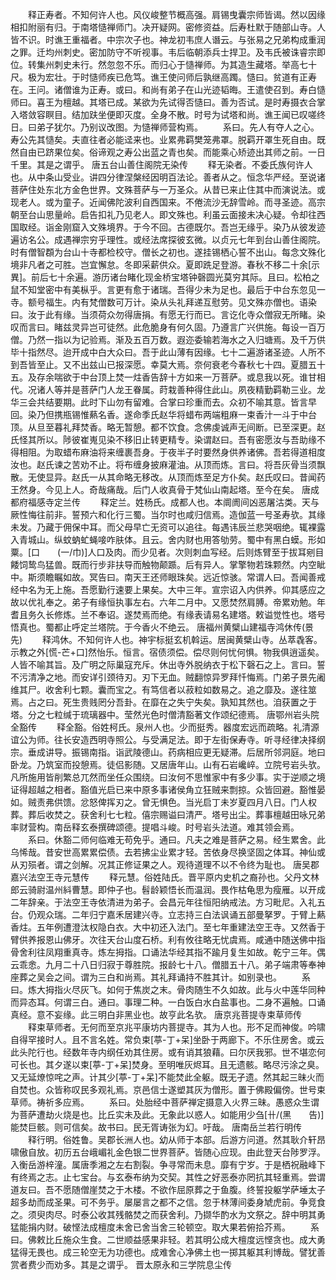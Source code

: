 <!-- { "loadSidebar": true } -->
　　释正寿者。不知何许人也。风仪峻整节概高强。肩锡曳囊宗师皆谒。然以因缘相扣附丽有归。于南塔慥禅师门。决开疑网。密修资益。后寿杜默于随部山寺。人皆不识。时谯王重福者。中宗次子也。神龙初韦庶人谮云。与张易之兄弟构成重润之罪。迁均州刺史。密加防守不听视事。韦后临朝添兵士捍卫。及韦氏被诛睿宗即位。转集州刺史未行。然忽忽不乐。而归心于慥禅师。为其造生藏塔。举高七十尺。极为宏壮。于时慥师疾已危笃。谯王使问师后孰继高躅。慥曰。贫道有正寿在。王问。诸僧谁为正寿。或曰。和尚有弟子在山光迹韬晦。王遣使召到。寿白慥师曰。喜王为檀越。其塔已成。某欲为先试得否慥曰。善为否试。是时寿摄衣合掌入塔敛容瞑目。结加趺坐便即灭度。全身不散。时号为试塔和尚。谯王闻已叹嗟终日。曰弟子犹尔。乃别议改图。为慥禅师营构焉。
　　系曰。先人有夺人之心。寿公先其慥矣。夫直往者必能迳来也。业累弗羁樊笼弗罩。脱羁开罩生死自由。既然自由已跻果位矣。俗谛观之寿公出蓝之青也矣。而能乘心矫迹出其师之前。一日千里。其是之谓乎。
唐五台山善住阁院无染传
　　释无染者。不委氏族何许人也。从中条山受业。讲四分律涅槃经因明百法论。善者从之。恒念华严经。至说诸菩萨住处东北方金色世界。文殊菩萨与一万圣众。从昔已来止住其中而演说法。或现老人。或为童子。近闻佛陀波利自西国来。不倦流沙无辞雪岭。而寻圣迹。高宗朝至台山思量岭。启告扣礼乃见老人。即文殊也。利虽云面接未决心疑。令却往西国取经。诣金刚窟入文殊境界。于今不回。古德既尔。吾岂无缘乎。染乃从彼发迹遍访名公。成遇禅宗穷乎理性。或经法席探彼玄微。以贞元七年到台山善住阁院。时有僧智頵为台山十寺都检校守。僧长之初也。遂挂锡栖心誓不出山。每念文殊化境非凡者之可胜。岂宜懈怠。冬即采薪供众。夏即跣足登游。春秋不移二十余[示　　異]。前后七十余遍。游历诸台睹化现金桥宝塔钟磬圆光莫穷其际。且曰。松柏之鼠不知堂密中有美枞乎。言更有愈于诸瑞。吾得少未为足也。最后于中台东忽见一寺。额号福生。内有梵僧数可万计。染从头礼拜递互慰劳。见文殊亦僧也。语染曰。汝于此有缘。当须荷众勿得唐捐。有愿无行而已。言讫化寺众僧寂无所睹。染叹而言曰。睹兹灵异岂可徒然。此危脆身有何久固。乃遵言广兴供施。每设一百万僧。乃然一指以为记验焉。渐及五百万数。遐迩委输若海水之入归塘焉。及千万供毕十指然尽。迨开成中白大众曰。吾于此山薄有因缘。七十二遍游诸圣迹。人所不到吾皆至止。又不出兹山已报深愿。幸莫大焉。奈何衰老今春秋七十四。夏腊五十五。及存余喘欲于中台顶上焚一炷香告辞十方如来一万菩萨。或息我以死。谁甘相代。况诸人等并是菩萨门人龙王眷属。莳栽善种得住此山。夙夜精勤羁勒三业。龙华三会共结要期。此时下山勿有留难。合掌曰珍重而去。众初不喻其意。皆言早回。染乃但携瓶锡惟爇名香。遂命季氏赵华将蜡布两端粗麻一束香汁一斗于中台顶。从旦至暮礼拜焚香。略无暂憩。都不饮食。念佛虔诚声无间断。已至深更。赵氏怪其所以。陟彼崔嵬见染不移旧止转更精专。染谓赵曰。吾有密愿汝与吾助缘不得相阻。为取蜡布麻油将来缠裹吾身。于夜半子时要然身供养诸佛。吾若得道相度汝也。赵氏谏之苦劝不止。将布缠身披麻灌油。从顶而炼。言曰。将吾灰骨当须飘散。无使显异。赵氏一从其命略无移改。从顶而炼至足方仆矣。赵氏叹曰。昔闻药王然身。今见上人。奇哉痛哉。后门人收真骨于梵仙山南起塔。至今在矣。
唐成都府福感寺定兰传
　　释定兰。姓杨氏。成都人也。本阛阓间凶恶屠沽类。天与厥性悔往前非。誓预六和化行三蜀。当尔时也咸归信焉。造伽蓝一号圣寿欤。其缘未发。乃藏于佣保中耳。而父母早亡无资可以追往。每遇讳辰兰悲哭咽绝。辄裸露入青城山。纵蚊蚋虻蝇唼咋肤体。且云。舍内财也用答劬劳。蜀中有黑白蟆。形如粟。[口　　(一/巾)]人口及肉。而少见者。次则刺血写经。后则炼臂至于拔耳剜目餧饲鸷鸟猛兽。既而行步非扶导而触物颠踬。后有异人。掌擎物若珠颗然。内空眦中。斯须瞻瞩如故。冥告曰。南天王还师眼珠矣。远近惊骇。常谓人曰。吾闻善戒经中名为无上施。吾愿勤行速要上果矣。大中三年。宣宗诏入内供养。仰其感应之故以优礼奉之。弟子有缘恒执事左右。六年二月中。又愿焚然肩膊。帝累劝勉。年耆且务久长修炼。兰不奉诏。遂焚焉而绝。有缘表请易名建塔。敕谥觉性也。塔号悟真也。蜀都止呼定兰塔院。于今香火不绝云。
唐福州黄檗山建福寺鸿休传(景先)
　　释鸿休。不知何许人也。神宇标挺玄机斡运。居闽黄檗山寺。丛萃毳客。示教之外[慌-芒+口]然怡乐。恒言。宿债须偿。偿尽则何忧何惧。物我俱逍遥矣。人皆不喻其旨。及广明之际巢寇充斥。休出寺外脱纳衣于松下磬石之上。言曰。誓不污清净之地。而安详引颈待刃。刃下无血。贼翻惊异罗拜忏悔焉。门弟子景先阇维其尸。收舍利七颗。囊而宝之。有笃信者以菽粒如数易之。追之靡及。遂往筮焉。占之曰。死生贵贱罔分吾卦。在靡在之失宁失矣。孰知其然也。洎获置之于塔。分之七粒缄于琉璃器中。莹然光色时僧清豁著文作颂纪德焉。
唐鄂州岩头院全豁传
　　释全豁。俗姓柯氏。泉州人也。少而挺秀。器度宏远而疏略。礼清源谊公为师。往长安造西明寺照公。与受满足法。即于左街保寿寺。听寻经律决择纲宗。垂成讲导。振锡南指。诣武陵德山。药病相应更无疑滞。后居所邻洞庭。地曰卧龙。乃筑室而投憩焉。徒侣影随。又居唐年山。山有石岩巉崪。立院号岩头欤。凡所施用皆削繁总兀然而坐任众围绕。曰汝何不思惟家中有多少事。实于逆顺之境证得超越之相者。豁值光启已来中原多事诸侯角立狂贼来剽掠。众皆回避。豁惟晏如。贼责弗供馈。忿怒俾挥刃之。曾无惧色。当光启丁未岁夏四月八日。门人权葬。葬后收焚之。获舍利七七粒。僖宗赐谥曰清严。塔号出尘。葬事檀越田咏兄弟率财营构。南岳释玄泰撰碑颂德。提唱斗峻。时号岩头法道。难其领会焉。
　　系曰。休豁二师何临难无苟免乎。通曰。凡夫之难是菩萨之易。经生累舍。此乌悕哉。昔安世高累累偿债。去若拂尘业累才轻。苦依身尽换坚固之体耳。神仙或从刃殒者。谓之剑解。况其正修证果之人。观待道理不以不令终为耻也。
唐吴郡嘉兴法空王寺元慧传
　　释元慧。俗姓陆氏。晋平原内史机之裔孙也。父丹文林郎云骑尉温州紏曹慧。即仲子也。髫龄颖悟长而温润。畏作枯龟思为瘦雁。以开成二年辞亲。于法空王寺依清进为弟子。会昌元年往恒阳纳戒法。方习毗尼。入礼五台。仍观众瑞。二年归宁嘉禾居建兴寺。立志持三白法讽诵五部曼拏罗。于臂上爇香炷。五年例遭澄汰权隐白衣。大中初还入法门。至七年重建法空王寺。又然香于臂供养报恩山佛牙。次往天台山度石桥。利有攸往略无忧虞焉。咸通中随送佛中指骨舍利往凤翔重真寺。炼左拇指。口诵法华经其指不踰月复生如故。乾宁三年。偶云乖悆。九月二十八日归寂于尊胜院。报龄七十八。僧腊五十八。弟子端肃等奉神座葬之吴会之间。谓为三白和尚焉。其礼拜诵持不胜其计。如别录也。
　　系曰。炼大拇指火尽灰飞。如何于焦炭之末。骨肉随生不久如故。此与火中莲华同种而异态耳。何谓三白。通曰。事理二种。一白饭白水白盐事也。二身不遍触。口诵真经。意不妄缘。此三明白非黑业也。故亨此名欤。
唐京兆菩提寺束草师传
　　释束草师者。无何而至京兆平康坊内菩提寺。其为人也。形不足而神俊。吟啸自得罕接时人。且不言名姓。常负束[葶-丁+呆]坐卧于两廊下。不乐住房舍。或云此头陀行也。经数年寺内纲任劝其住房。或有诮其狼藉。曰尔厌我邪。世不堪恋何可长也。其夕遂以束[葶-丁+呆]焚身。至明唯灰烬耳。且无遗骸。略尽污涂之臭。又无延燎惊咤之声。计其少[葶-丁+呆]不能焚此全躯。既无孑遗。然其起三昧火而自焚也。众皆称叹民多观礼焉。京邑信士遂塑其灰为僧形。置于佛殿偏傍。世号束草师。祷祈多应焉。
　　系曰。处胎经中菩萨禅定摄意入火界三昧。愚惑众生谓为菩萨遭劫火烧是也。比丘实未及此。无象此以惑人。如能用少刍[卄/(黑　　告)]能焚巨骸。则可信矣。故书曰。民无胥诪张为幻。吁哉。
唐南岳兰若行明传
　　释行明。俗姓鲁。吴郡长洲人也。幼从师于本部。后游方问道。然其耿介轩昂啸傲自放。初历五台峨嵋礼金色银二世界菩萨。皆随心应现。由此登天台陟罗浮。入衡岳游梓潼。属唐季湘之左右割裂。争寻常而未息。靡有宁岁。于是栖祝融峰下有终焉之志。止七宝台。与玄泰布纳为交契。其性之好恶泰亦罔抗其轻重焉。尝谓道友曰。吾不愿随僧崖焚之于木楼。不欲作屈原葬之于鱼腹。终誓投躯学萨埵太子超多劫而成圣果。可不务乎。屡屡言之都不之信。忽于林薄间委身虓虎前。争竞食之。须臾肉尽。时泰公收其残骼焚之而获舍利。乃撷华酌水为文祭之。辞中明其勇猛能捐内财。破悭法成檀度未舍已舍当舍三轮顿空。取大果若俯拾芥焉。
　　系曰。佛敕比丘施众生食。二世顺益感果非轻。若其明公成大檀度远悭贪也。成大勇猛得无畏也。成三轮空无为功德也。成难舍心净佛土也一掷其躯其利博哉。譬犹善赏者费少而劝多。其是之谓乎。
晋太原永和三学院息尘传
